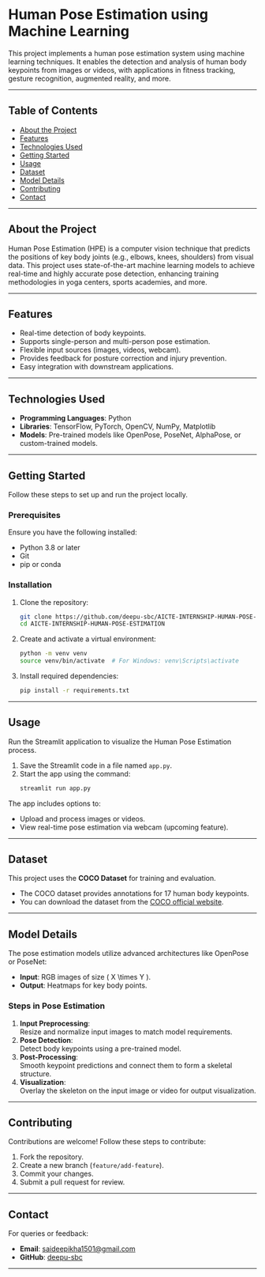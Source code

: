 # Human Pose Estimation using Machine Learning

This project implements a human pose estimation system using machine learning techniques. It enables the detection and analysis of human body keypoints from images or videos, with applications in fitness tracking, gesture recognition, augmented reality, and more.

---

## Table of Contents
- [About the Project](#about-the-project)
- [Features](#features)
- [Technologies Used](#technologies-used)
- [Getting Started](#getting-started)
- [Usage](#usage)
- [Dataset](#dataset)
- [Model Details](#model-details)
- [Contributing](#contributing)
- [Contact](#contact)

---

## About the Project

Human Pose Estimation (HPE) is a computer vision technique that predicts the positions of key body joints (e.g., elbows, knees, shoulders) from visual data. This project uses state-of-the-art machine learning models to achieve real-time and highly accurate pose detection, enhancing training methodologies in yoga centers, sports academies, and more.

---

## Features

- Real-time detection of body keypoints.
- Supports single-person and multi-person pose estimation.
- Flexible input sources (images, videos, webcam).
- Provides feedback for posture correction and injury prevention.
- Easy integration with downstream applications.

---

## Technologies Used

- **Programming Languages**: Python
- **Libraries**: TensorFlow, PyTorch, OpenCV, NumPy, Matplotlib
- **Models**: Pre-trained models like OpenPose, PoseNet, AlphaPose, or custom-trained models.

---

## Getting Started

Follow these steps to set up and run the project locally.

### Prerequisites

Ensure you have the following installed:
- Python 3.8 or later
- Git
- pip or conda

### Installation

1. Clone the repository:
   ```bash
   git clone https://github.com/deepu-sbc/AICTE-INTERNSHIP-HUMAN-POSE-ESTIMATION.git
   cd AICTE-INTERNSHIP-HUMAN-POSE-ESTIMATION
   ```

2. Create and activate a virtual environment:
   ```bash
   python -m venv venv
   source venv/bin/activate  # For Windows: venv\Scripts\activate
   ```

3. Install required dependencies:
   ```bash
   pip install -r requirements.txt
   ```

---

## Usage

Run the Streamlit application to visualize the Human Pose Estimation process.

1. Save the Streamlit code in a file named `app.py`.
2. Start the app using the command:
   ```bash
   streamlit run app.py
   ```

The app includes options to:
- Upload and process images or videos.
- View real-time pose estimation via webcam (upcoming feature).

---

## Dataset

This project uses the **COCO Dataset** for training and evaluation.  
- The COCO dataset provides annotations for 17 human body keypoints.
- You can download the dataset from the [COCO official website](https://cocodataset.org/).

---

## Model Details

The pose estimation models utilize advanced architectures like OpenPose or PoseNet:  
- **Input**: RGB images of size \( X \times Y \).  
- **Output**: Heatmaps for key body points.  

### Steps in Pose Estimation
1. **Input Preprocessing**:  
   Resize and normalize input images to match model requirements.
2. **Pose Detection**:  
   Detect body keypoints using a pre-trained model.
3. **Post-Processing**:  
   Smooth keypoint predictions and connect them to form a skeletal structure.
4. **Visualization**:  
   Overlay the skeleton on the input image or video for output visualization.

---

## Contributing

Contributions are welcome! Follow these steps to contribute:  
1. Fork the repository.  
2. Create a new branch (`feature/add-feature`).  
3. Commit your changes.  
4. Submit a pull request for review.

---

## Contact

For queries or feedback:  
- **Email**: saideepikha1501@gmail.com  
- **GitHub**: [deepu-sbc](https://github.com/deepu-sbc)

---
